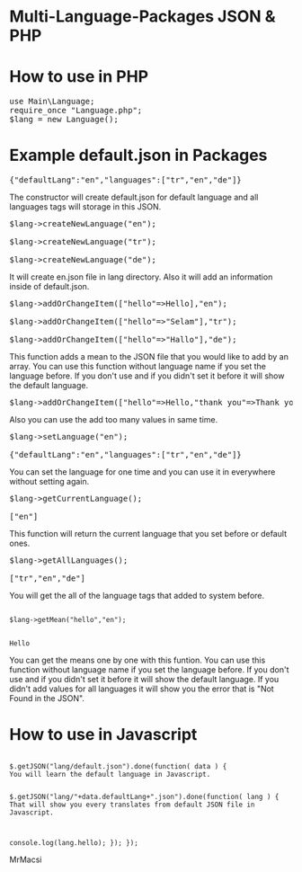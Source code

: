 # Multi-Language-Packages JSON & PHP
# How to use in PHP
<pre>
use Main\Language;
require_once "Language.php";
$lang = new Language();</pre>

# Example default.json in Packages
<pre>{"defaultLang":"en","languages":["tr","en","de"]}</pre>

The constructor will create default.json for default language and all languages tags will storage in this JSON.
<pre>
$lang->createNewLanguage("en");

$lang->createNewLanguage("tr");

$lang->createNewLanguage("de");
</pre>

It will create en.json file in lang directory. Also it will add an information inside of default.json.
<pre>
$lang->addOrChangeItem(["hello"=>Hello],"en");

$lang->addOrChangeItem(["hello"=>"Selam"],"tr");

$lang->addOrChangeItem(["hello"=>"Hallo"],"de");
</pre>
This function adds a mean to the JSON file that you would like to add by an array.
You can use this function without language name if you set the language before. If you don't use and if you didn't set it before it will show the default language.
<pre>
$lang->addOrChangeItem(["hello"=>Hello,"thank_you"=>Thank you,"good_bye"=>Good Bye],"en");
</pre>
Also you can use the add too many values in same time.
<pre>
$lang->setLanguage("en");

{"defaultLang":"en","languages":["tr","en","de"]}
</pre>

You can set the language for one time and you can use it in everywhere without setting again.

<pre>
$lang->getCurrentLanguage();

["en"]
</pre>
This function will return the current language that you set before or default ones.

<pre>
$lang->getAllLanguages();

["tr","en","de"]
</pre>

You will get the all of the language tags that added to system before.

<code>
$lang->getMean("hello","en");

Hello
</code>

You can get the means one by one with this funtion.
You can use this function without language name if you set the language before. If you don't use and if you didn't set it before it will show the default language.
If you didn't add values for all languages it will show you the error that is "Not Found in the JSON".


# How to use in Javascript
<code>
$.getJSON("lang/default.json").done(function( data ) {
You will learn the default language in Javascript.

$.getJSON("lang/"+data.defaultLang+".json").done(function( lang ) {
That will show you every translates from default JSON file in Javascript.

console.log(lang.hello);
});
});
</code>

MrMacsi
